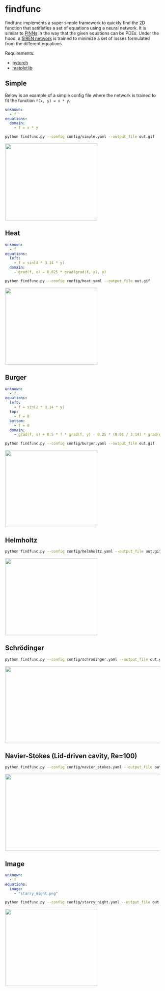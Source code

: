 # findfunc

findfunc implements a super simple framework to quickly find the 2D function that satifisfies a set of equations using a neural network. It is similar to [PINNs](https://github.com/maziarraissi/PINNs) in the way that the given equations can be PDEs. Under the hood, a [SIREN network](https://arxiv.org/abs/2006.09661) is trained to minimize a set of losses formulated from the different equations.

Requirements:
- [pytorch](https://pytorch.org/)
- [matplotlib](https://matplotlib.org/)

## Simple
Below is an example of a simple config file where the network is trained to fit the function `f(x, y) = x * y`.

```yaml
unknown:
  - f
equations:
  domain:
    - f = x * y
```

```bash
python findfunc.py --config config/simple.yaml --output_file out.gif
```

<img src="https://github.com/user-attachments/assets/a2ea2089-214d-4bff-be2c-87b64e680503" width="300" height="250"/>


## Heat
```yaml
unknown:
  - f
equations:
  left:
    - f = sin(4 * 3.14 * y)
  domain:
    - grad(f, x) = 0.025 * grad(grad(f, y), y)
```

```bash
python findfunc.py --config config/heat.yaml --output_file out.gif
```

<img src="https://github.com/user-attachments/assets/ddd6bdeb-02f0-4a20-9e93-40bde02e8426" width="300" height="250"/>

## Burger
```yaml
unknown:
  - f
equations:
  left:
    - f = sin(2 * 3.14 * y)
  top:
    - f = 0
  bottom:
    - f = 0
  domain:
    - grad(f, x) + 0.5 * f * grad(f, y) - 0.25 * (0.01 / 3.14) * grad(grad(f, y), y) = 0
```

```bash
python findfunc.py --config config/burger.yaml --output_file out.gif
```

<img src="https://github.com/user-attachments/assets/883c68d4-5124-4e56-a1ab-b9b0c7152efe" width="300" height="250"/>

## Helmholtz

```bash
python findfunc.py --config config/helmholtz.yaml --output_file out.gif
```

<img src="https://github.com/user-attachments/assets/d8180997-3e8c-457e-9a8f-75b9c6a48f7f" width="300" height="250"/>

## Schrödinger

```bash
python findfunc.py --config config/schrodinger.yaml --output_file out.gif
```

<img src="https://github.com/user-attachments/assets/7f23916b-0943-43d7-828a-b9582480bad3" width="600" height="250"/>

## Navier-Stokes (Lid-driven cavity, Re=100)

```bash
python findfunc.py --config config/navier_stokes.yaml --output_file out.gif
```

<img src="https://github.com/user-attachments/assets/1b6657f3-d04f-4486-9022-57ce382e23cc" width="900" height="250"/>

## Image

```yaml
unknown:
  - f
equations:
  image: 
    - "starry_night.png"
```

```bash
python findfunc.py --config config/starry_night.yaml --output_file out.gif --omega_0 100.0 --hidden_features 512 --hidden_layers 8
```

<img src="https://github.com/user-attachments/assets/8fbb52f4-9356-4d34-85e6-bfde3c07fcc6" width="300" height="250"/>
